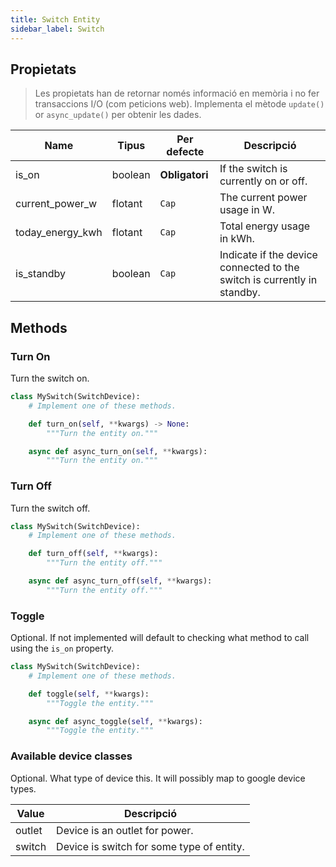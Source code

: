 ```yaml
---
title: Switch Entity
sidebar_label: Switch
---
```


## Propietats

> Les propietats han de retornar només informació en memòria i no fer transaccions I/O (com peticions web). Implementa el mètode `update()` or `async_update()` per obtenir les dades.

| Name               | Tipus   | Per defecte    | Descripció                                                              |
| ------------------ | ------- | -------------- | ----------------------------------------------------------------------- |
| is_on              | boolean | **Obligatori** | If the switch is currently on or off.                                   |
| current_power_w  | flotant | `Cap`          | The current power usage in W.                                           |
| today_energy_kwh | flotant | `Cap`          | Total energy usage in kWh.                                              |
| is_standby         | boolean | `Cap`          | Indicate if the device connected to the switch is currently in standby. |

## Methods

### Turn On

Turn the switch on.

```python
class MySwitch(SwitchDevice):
    # Implement one of these methods.

    def turn_on(self, **kwargs) -> None:
        """Turn the entity on."""

    async def async_turn_on(self, **kwargs):
        """Turn the entity on."""

```

### Turn Off

Turn the switch off.

```python
class MySwitch(SwitchDevice):
    # Implement one of these methods.

    def turn_off(self, **kwargs):
        """Turn the entity off."""

    async def async_turn_off(self, **kwargs):
        """Turn the entity off."""
```

### Toggle

Optional. If not implemented will default to checking what method to call using the `is_on` property.

```python
class MySwitch(SwitchDevice):
    # Implement one of these methods.

    def toggle(self, **kwargs):
        """Toggle the entity."""

    async def async_toggle(self, **kwargs):
        """Toggle the entity."""
```

### Available device classes

Optional. What type of device this. It will possibly map to google device types. 

| Value  | Descripció                                |
| ------ | ----------------------------------------- |
| outlet | Device is an outlet for power.            |
| switch | Device is switch for some type of entity. |